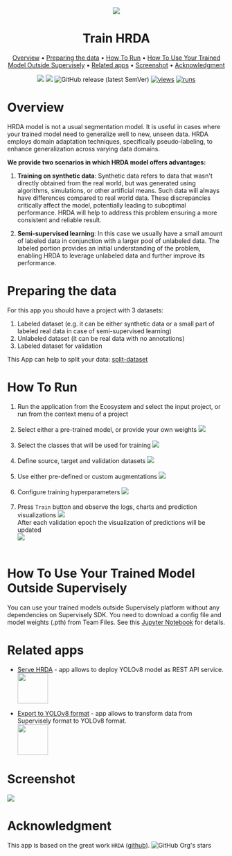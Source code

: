 <div align="center" markdown>
<img src="https://github.com/supervisely-ecosystem/hrda/assets/115161827/9b0c3482-a55c-440e-afea-ff1a935836c2"/>  

# Train HRDA

<p align="center">
  <a href="#Overview">Overview</a> •
  <a href="#Preparing-the-data">Preparing the data</a> •
  <a href="#How-To-Run">How To Run</a> •
  <a href="#How-To-Use-Your-Trained-Model-Outside-Supervisely">How To Use Your Trained Model Outside Supervisely</a> •
  <a href="#Related-apps">Related apps</a> •
  <a href="#Screenshot">Screenshot</a> •
  <a href="#Acknowledgment">Acknowledgment</a>
</p>

[![](https://img.shields.io/badge/supervisely-ecosystem-brightgreen)](https://ecosystem.supervisely.com/apps/supervisely-ecosystem/hrda/sly_app_train)
[![](https://img.shields.io/badge/slack-chat-green.svg?logo=slack)](https://supervisely.com/slack)
![GitHub release (latest SemVer)](https://img.shields.io/github/v/release/supervisely-ecosystem/hrda)
[![views](https://app.supervisely.com/img/badges/views/supervisely-ecosystem/hrda/sly_app_train.png)](https://supervisely.com)
[![runs](https://app.supervisely.com/img/badges/runs/supervisely-ecosystem/hrda/sly_app_train.png)](https://supervisely.com)

</div>

# Overview

HRDA model is not a usual segmentation model. It is useful in cases where your trained model need to generalize well to new, unseen data. HRDA employs domain adaptation techniques, specifically pseudo-labeling, to enhance generalization across varying data domains.

**We provide two scenarios in which HRDA model offers advantages:**
1. **Training on synthetic data**: Synthetic data refers to data that wasn't directly obtained from the real world, but was generated using algorithms, simulations, or other artificial means. Such data will always have differences compared to real world data. These discrepancies critically affect the model, potentially leading to suboptimal performance. HRDA will help to address this problem ensuring a more consistent and reliable result.

2. **Semi-supervised learning**: In this case we usually have a small amount of labeled data in conjunction with a larger pool of unlabeled data. The labeled portion provides an initial understanding of the problem, enabling HRDA to leverage unlabeled data and further improve its performance.

# Preparing the data
For this app you should have a project with 3 datasets:
1. Labeled dataset (e.g. it can be either synthetic data or a small part of labeled real data in case of semi-supervised learning)
2. Unlabeled dataset (it can be real data with no annotations)
3. Labeled dataset for validation

This App can help to split your data: [split-dataset](https://ecosystem.supervisely.com/apps/split-dataset)


# How To Run

1. Run the application from the Ecosystem and select the input project, or run from the context menu of a project <br> </br>
2. Select either a pre-trained model, or provide your own weights
   <img src="https://github.com/supervisely-ecosystem/hrda/assets/115161827/98a331d6-7692-4c05-af92-25412029b035" /> <br> </br>
3. Select the classes that will be used for training
   <img src="https://github.com/supervisely-ecosystem/hrda/assets/115161827/a8a26831-db7f-4775-947a-779543416f51" /> <br> </br>
4. Define source, target and validation datasets
   <img src="https://github.com/supervisely-ecosystem/hrda/assets/115161827/b3c58004-4746-4482-8f8b-a5b0374dd38c" /> <br> </br>
5. Use either pre-defined or custom augmentations
   <img src="https://github.com/supervisely-ecosystem/hrda/assets/115161827/8f23509b-642a-4875-bc43-bd97688352ee" /> <br> </br>
6. Configure training hyperparameters
   <img src="https://github.com/supervisely-ecosystem/hrda/assets/115161827/f04cfcdc-fb9c-4bba-8fbd-21289487d730" /> <br> </br>
7. Press `Train` button and observe the logs, charts and prediction visualizations
   <img src="https://github.com/supervisely-ecosystem/hrda/assets/115161827/924fa93e-ef42-4daa-987e-5629da1c1530" /> <br> After each validation epoch the visualization of predictions will be updated <br>
   <img src="https://github.com/supervisely-ecosystem/hrda/assets/31512713/a0049731-7a26-467f-950a-5b83602fbc6c" /> <br> </br>


# How To Use Your Trained Model Outside Supervisely

You can use your trained models outside Supervisely platform without any dependencies on Supervisely SDK. You need to download a config file and model weights (.pth) from Team Files. See this [Jupyter Notebook](https://github.com/supervisely-ecosystem/hrda/blob/master/inference_outside_supervisely.ipynb) for details.


# Related apps

- [Serve HRDA](https://ecosystem.supervisely.com/apps/hrda/sly_app_serve) - app allows to deploy YOLOv8 model as REST API service.   
    <img data-key="sly-module-link" data-module-slug="supervisely-ecosystem/hrda/sly_app_serve" src="https://github.com/supervisely-ecosystem/hrda/assets/119248312/330f13e9-bc84-45ce-a9a3-d56fafec9c97" height="70px" margin-bottom="20px"/>
  
- [Export to YOLOv8 format](https://ecosystem.supervisely.com/apps/export-to-yolov8) - app allows to transform data from Supervisely format to YOLOv8 format.   
    <img data-key="sly-module-link" data-module-slug="supervisely-ecosystem/export-to-yolov8" src="https://github.com/supervisely-ecosystem/yolov8/assets/115161827/01d6658f-11c3-40a3-8ff5-100a27fa1480" height="70px" margin-bottom="20px"/>  

# Screenshot

<img src="https://github.com/supervisely-ecosystem/hrda/assets/115161827/c3e4bae6-02b9-4d2e-8f59-ac65996505e7"/>


# Acknowledgment

This app is based on the great work `HRDA` ([github](https://github.com/lhoyer/HRDA)). ![GitHub Org's stars](https://img.shields.io/github/stars/lhoyer/HRDA?style=social)
